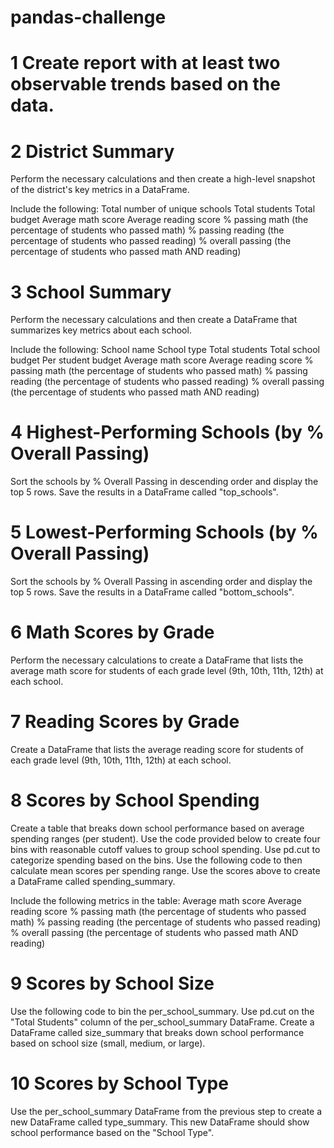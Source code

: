 # pandas-challenge

# 1 Create report with at least two observable trends based on the data.

# 2 District Summary
Perform the necessary calculations and then create a high-level snapshot of the district's key metrics in a DataFrame.

Include the following:
Total number of unique schools
Total students
Total budget
Average math score
Average reading score
% passing math (the percentage of students who passed math)
% passing reading (the percentage of students who passed reading)
% overall passing (the percentage of students who passed math AND reading)

# 3 School Summary
Perform the necessary calculations and then create a DataFrame that summarizes key metrics about each school.

Include the following:
School name
School type
Total students
Total school budget
Per student budget
Average math score
Average reading score
% passing math (the percentage of students who passed math)
% passing reading (the percentage of students who passed reading)
% overall passing (the percentage of students who passed math AND reading)

# 4 Highest-Performing Schools (by % Overall Passing)
Sort the schools by % Overall Passing in descending order and display the top 5 rows.
Save the results in a DataFrame called "top_schools".

# 5 Lowest-Performing Schools (by % Overall Passing)
Sort the schools by % Overall Passing in ascending order and display the top 5 rows.
Save the results in a DataFrame called "bottom_schools".

# 6 Math Scores by Grade
Perform the necessary calculations to create a DataFrame that lists the average math score for students of each grade level (9th, 10th, 11th, 12th) at each school.

# 7 Reading Scores by Grade
Create a DataFrame that lists the average reading score for students of each grade level (9th, 10th, 11th, 12th) at each school.

# 8 Scores by School Spending
Create a table that breaks down school performance based on average spending ranges (per student).
Use the code provided below to create four bins with reasonable cutoff values to group school spending.
Use pd.cut to categorize spending based on the bins.
Use the following code to then calculate mean scores per spending range.
Use the scores above to create a DataFrame called spending_summary.

Include the following metrics in the table:
Average math score
Average reading score
% passing math (the percentage of students who passed math)
% passing reading (the percentage of students who passed reading)
% overall passing (the percentage of students who passed math AND reading)

# 9 Scores by School Size
Use the following code to bin the per_school_summary.
Use pd.cut on the "Total Students" column of the per_school_summary DataFrame.
Create a DataFrame called size_summary that breaks down school performance based on school size (small, medium, or large).

# 10 Scores by School Type
Use the per_school_summary DataFrame from the previous step to create a new DataFrame called type_summary.
This new DataFrame should show school performance based on the "School Type".